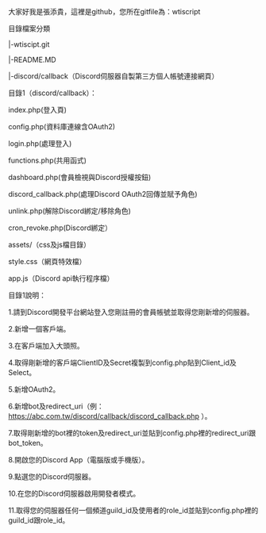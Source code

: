大家好我是張添貴，這裡是github，您所在gitfile為：wtiscript

目錄檔案分類

|-wtiscipt.git

|-README.MD

|-discord/callback（Discord伺服器自製第三方個人帳號連接網頁）

目錄1（discord/callback）：

index.php(登入頁)

config.php(資料庫連線含OAuth2)

login.php(處理登入)

functions.php(共用函式)

dashboard.php(會員檢視與Discord授權按鈕)

discord_callback.php(處理Discord OAuth2回傳並賦予角色)

unlink.php(解除Discord綁定/移除角色)

cron_revoke.php(Discord綁定）

assets/（css及js檔目錄）


style.css（網頁特效檔）

app.js（Discord api執行程序檔）

目錄1說明：

1.請到Discord開發平台網站登入您剛註冊的會員帳號並取得您剛新增的伺服器。

2.新增一個客戶端。

3.在客戶端加入大頭照。

4.取得剛新增的客戶端ClientID及Secret複製到config.php貼到Client_id及Select。

5.新增OAuth2。

6.新增bot及redirect_uri（例：https://abc.com.tw/discord/callback/discord_callback.php ）。

7.取得剛新增的bot裡的token及redirect_uri並貼到config.php裡的redirect_uri跟bot_token。

8.開啟您的Discord App（電腦版或手機版）。

9.點選您的Discord伺服器。

10.在您的Discord伺服器啟用開發者模式。

11.取得您的伺服器任何一個頻道guild_id及使用者的role_id並貼到config.php裡的guild_id跟role_id。

